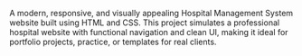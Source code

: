 A modern, responsive, and visually appealing Hospital Management System website built using HTML and CSS. This project simulates a professional hospital website with functional navigation and clean UI, making it ideal for portfolio projects, practice, or templates for real clients.

